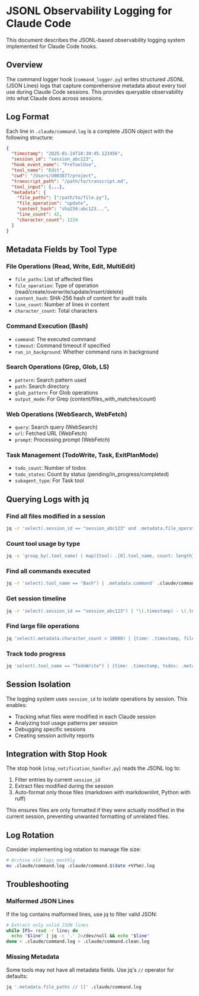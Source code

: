 # JSONL Observability Logging for Claude Code

This document describes the JSONL-based observability logging system implemented for Claude Code hooks.

## Overview

The command logger hook (`command_logger.py`) writes structured JSONL (JSON Lines) logs that capture comprehensive metadata about every tool use during Claude Code sessions. This provides queryable observability into what Claude does across sessions.

## Log Format

Each line in `.claude/command.log` is a complete JSON object with the following structure:

```json
{
  "timestamp": "2025-01-24T10:30:45.123456",
  "session_id": "session_abc123",
  "hook_event_name": "PreToolUse",
  "tool_name": "Edit",
  "cwd": "/Users/U003877/project",
  "transcript_path": "/path/to/transcript.md",
  "tool_input": {...},
  "metadata": {
    "file_paths": ["/path/to/file.py"],
    "file_operation": "update",
    "content_hash": "sha256:abc123...",
    "line_count": 42,
    "character_count": 1234
  }
}
```

## Metadata Fields by Tool Type

### File Operations (Read, Write, Edit, MultiEdit)

- `file_paths`: List of affected files
- `file_operation`: Type of operation (read/create/overwrite/update/insert/delete)
- `content_hash`: SHA-256 hash of content for audit trails
- `line_count`: Number of lines in content
- `character_count`: Total characters

### Command Execution (Bash)

- `command`: The executed command
- `timeout`: Command timeout if specified
- `run_in_background`: Whether command runs in background

### Search Operations (Grep, Glob, LS)

- `pattern`: Search pattern used
- `path`: Search directory
- `glob_pattern`: For Glob operations
- `output_mode`: For Grep (content/files_with_matches/count)

### Web Operations (WebSearch, WebFetch)

- `query`: Search query (WebSearch)
- `url`: Fetched URL (WebFetch)
- `prompt`: Processing prompt (WebFetch)

### Task Management (TodoWrite, Task, ExitPlanMode)

- `todo_count`: Number of todos
- `todo_states`: Count by status (pending/in_progress/completed)
- `subagent_type`: For Task tool

## Querying Logs with jq

### Find all files modified in a session

```bash
jq -r 'select(.session_id == "session_abc123" and .metadata.file_operation != "read") | .metadata.file_paths[]' .claude/command.log | sort -u
```

### Count tool usage by type

```bash
jq -s 'group_by(.tool_name) | map({tool: .[0].tool_name, count: length})' .claude/command.log
```

### Find all commands executed

```bash
jq -r 'select(.tool_name == "Bash") | .metadata.command' .claude/command.log
```

### Get session timeline

```bash
jq -r 'select(.session_id == "session_abc123") | "\(.timestamp) - \(.tool_name): \(.metadata.file_paths // .metadata.command // .metadata.query // "N/A")"' .claude/command.log
```

### Find large file operations

```bash
jq 'select(.metadata.character_count > 10000) | {time: .timestamp, file: .metadata.file_paths, size: .metadata.character_count}' .claude/command.log
```

### Track todo progress

```bash
jq 'select(.tool_name == "TodoWrite") | {time: .timestamp, todos: .metadata.todo_states}' .claude/command.log
```

## Session Isolation

The logging system uses `session_id` to isolate operations by session. This enables:

- Tracking what files were modified in each Claude session
- Analyzing tool usage patterns per session
- Debugging specific sessions
- Creating session activity reports

## Integration with Stop Hook

The stop hook (`stop_notification_handler.py`) reads the JSONL log to:

1. Filter entries by current `session_id`
2. Extract files modified during the session
3. Auto-format only those files (markdown with markdownlint, Python with ruff)

This ensures files are only formatted if they were actually modified in the current session, preventing unwanted formatting of unrelated files.

## Log Rotation

Consider implementing log rotation to manage file size:

```bash
# Archive old logs monthly
mv .claude/command.log .claude/command.$(date +%Y%m).log
```

## Troubleshooting

### Malformed JSON Lines

If the log contains malformed lines, use jq to filter valid JSON:

```bash
# Extract only valid JSON lines
while IFS= read -r line; do
  echo "$line" | jq -c '.' 2>/dev/null && echo "$line"
done < .claude/command.log > .claude/command.clean.log
```

### Missing Metadata

Some tools may not have all metadata fields. Use jq's `//` operator for defaults:

```bash
jq '.metadata.file_paths // []' .claude/command.log
```
